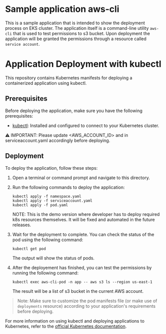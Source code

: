 # Sample application aws-cli 

This is a sample application that is intended to show the deployment process on EKS cluster. The application itself is a command-line utility `aws-cli` that is used to test permissions to s3 bucket. Upon deployment the application will be granted the permissions through a resource called `service account`.

# Application Deployment with kubectl

This repository contains Kubernetes manifests for deploying a containerized application using kubectl.

## Prerequisites

Before deploying the application, make sure you have the following prerequisites:

- [kubectl](https://kubernetes.io/docs/tasks/tools/install-kubectl/): Installed and configured to connect to your Kubernetes cluster.

⚠️ IMPORTANT: Please update <AWS_ACCOUNT_ID> and <ENV> in serviceaccount.yaml accordingly before deploying.

## Deployment

To deploy the application, follow these steps:

1. Open a terminal or command prompt and navigate to this directory.

2. Run the following commands to deploy the application:

    ```shell
    kubectl apply -f namespace.yaml
    kubectl apply -f serviceaccount.yaml
    kubectl apply -f pod.yaml
    ```

    NOTE: This is the demo version where developer has to deploy required k8s resources themselves. It will be fixed and automated in the future releases.

3. Wait for the deployment to complete. You can check the status of the pod using the following command:

    ```shell
    kubectl get pod
    ```

    The output will show the status of pods.

4. After the deployement has finished, you can test the permissions by running the following command:

    ```shell
    kubectl exec aws-cli-pod -n app -- aws s3 ls --region us-east-1
    ```

    The result will be a list of s3 bucket in the current AWS account.

> Note: Make sure to customize the pod manifests file (or make use of `deployments` resource) according to your application's requirements before deploying.

For more information on using kubectl and deploying applications to Kubernetes, refer to the [official Kubernetes documentation](https://kubernetes.io/docs/).
